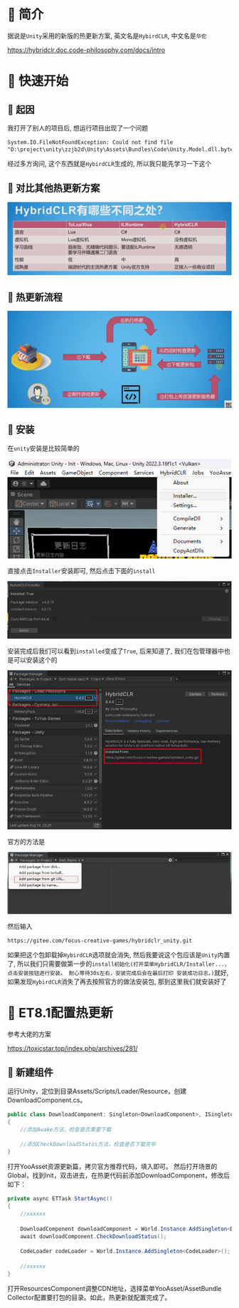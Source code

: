 # 🍎 简介

据说是`Unity`采用的新版的热更新方案, 英文名是`HybirdCLR`, 中文名是`华佗`

https://hybridclr.doc.code-philosophy.com/docs/intro

# 🍎 快速开始

## 🌲 起因

我打开了别人的项目后, 想运行项目出现了一个问题

```shell
System.IO.FileNotFoundException: Could not find file "D:\project\unity\zzjb2d\Unity\Assets\Bundles\Code\Unity.Model.dll.bytes"
```

经过多方询问, 这个东西就是`HybirdCLR`生成的, 所以我只能先学习一下这个

## 🌲 对比其他热更新方案

![](images/Pasted%20image%2020250814204544.png)

## 🌲 热更新流程

![](images/Pasted%20image%2020250814204922.png)

## 🌲 安装

在`unity`安装是比较简单的

![](images/Pasted%20image%2020250814204650.png)

直接点击`Installer`安装即可, 然后点击下面的`install`

![](images/Pasted%20image%2020250814204717.png)

安装完成后我们可以看到`installed`变成了`True`, 后来知道了, 我们在包管理器中也是可以安装这个的

![](images/Pasted%20image%2020250814223015.png)

官方的方法是

![](images/Pasted%20image%2020250814223040.png)

然后输入

```
https://gitee.com/focus-creative-games/hybridclr_unity.git
```

如果把这个包卸载掉`HybirdCLR`选项就会消失, 然后我要说这个包应该是`Unity`内置了, 所以我们只需要做第一步的`install初始化(打开菜单HybridCLR/Installer...， 点击安装按钮进行安装。 耐心等待30s左右，安装完成后会在最后打印 安装成功日志。)`就好, 如果发现`HybirdCLR`消失了再去按照官方的做法安装包, 那到这里我们就安装好了

# 🍎 ET8.1配置热更新

参考大佬的方案

https://toxicstar.top/index.php/archives/281/

## 🌲 新建组件

运行Unity，定位到目录Assets/Scripts/Loader/Resource，创建DownloadComponent.cs。

```cs
public class DownloadComponent: Singleton<DownloadComponent>, ISingletonAwake
{
    //添加Awake方法，检查是否需要下载

    //添加CheckDownloadStatus方法，检查是否下载完毕
}
```


打开YooAsset资源更新篇，拷贝官方推荐代码，填入即可。
然后打开场景的Global，找到Init，双击进去，在热更代码前添加DownloadComponent，修改后如下：

```cs
private async ETTask StartAsync()
{
    //xxxxxx

    DownloadComponent downloadComponent = World.Instance.AddSingleton<DownloadComponent>();
    await downloadComponent.CheckDownloadStatus();

    CodeLoader codeLoader = World.Instance.AddSingleton<CodeLoader>();

    //xxxxxx
}
```

打开ResourcesComponent调整CDN地址，选择菜单YooAsset/AssetBundle Collector配置要打包的目录。如此，热更新就配置完成了。